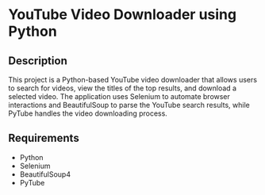 # YouTube Video Downloader using Python

## Description
This project is a Python-based YouTube video downloader that allows users to search for videos, view the titles  of the top results, and download a selected video. The application uses Selenium to automate browser interactions and BeautifulSoup to parse the YouTube search results, while PyTube handles the video downloading process.

## Requirements
- Python
- Selenium
- BeautifulSoup4
- PyTube

